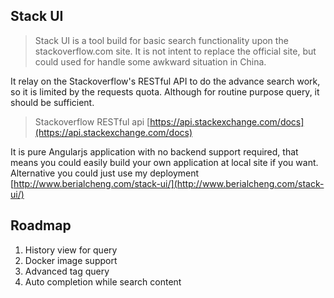 ## Stack UI
> Stack UI is a tool build for basic search functionality upon the stackoverflow.com site.
> It is not intent to replace the official site, but could used for handle some awkward situation in China.

It relay on the Stackoverflow's RESTful API to do the advance search work, so it is limited by the requests quota. Although for routine purpose query, it should be sufficient.

> Stackoverflow RESTful api [https://api.stackexchange.com/docs](https://api.stackexchange.com/docs)

It is pure Angularjs application with no backend support required, that means you could easily build your own application at local site if you want. Alternative you could just use my deployment [http://www.berialcheng.com/stack-ui/](http://www.berialcheng.com/stack-ui/)

## Roadmap
1. History view for query
2. Docker image support
3. Advanced tag query
4. Auto completion while search content